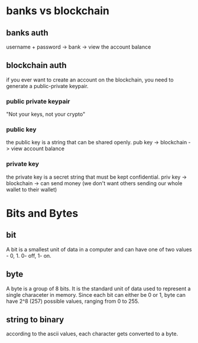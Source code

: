 # banks vs blockchain
## banks auth
username + password -> bank -> view the account balance

## blockchain auth
if you ever want to create an account on the blockchain, you need to generate a public-private keypair.
### public private keypair
"Not your keys, not your crypto"

### public key
the public key is a string that can be shared openly.
pub key -> blockchain -> view account balance

### private key
the private key is a secret string that must be kept confidential.
priv key -> blockchain -> can send money (we don't want others sending our whole wallet to their wallet)

# Bits and Bytes
## bit
A bit is a smallest unit of data in a computer and can have one of two values - 0, 1.
0- off, 1- on.
## byte
A byte is a group of 8 bits.
It is the standard unit of data used to represent a single characeter in memory. Since each bit can either be 0 or 1, byte can have 2^8 (257) possible values, ranging from 0 to 255.

## string to binary
according to the ascii values, each character gets converted to a byte.

